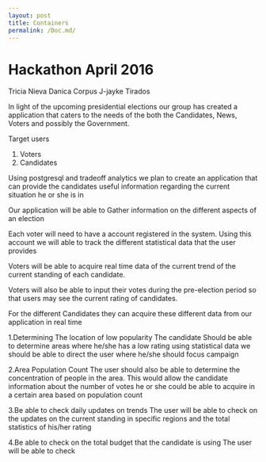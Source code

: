 ```yaml
---
layout: post
title: Containers
permalink: /Doc.md/
---
```


Hackathon April 2016
===================
Tricia Nieva
Danica Corpus
J-jayke Tirados

In light of the upcoming presidential elections our group has created a application that caters to the needs of the both the Candidates, News, Voters and possibly the Government. 

Target users
	

 1. Voters
 2. Candidates

  
Using postgresql and tradeoff analytics we plan to create an application that can provide the candidates useful information regarding the current situation he or she is in

Our application will be able to Gather information on the different aspects of an election 

Each voter will need to have a account registered in the system. Using this account we will able to track the different statistical data that the user provides  

Voters will be able to acquire real time data of the current trend of the current standing of each candidate.

Voters will also be able to input their votes during the pre-election period so that users may see the current rating of candidates.

For the different Candidates they can acquire these different data from our application in real time 

1.Determining The location of low popularity 
			The candidate Should be able to determine areas where he/she has a low rating using statistical data we should be able to direct the user where he/she should focus campaign 

2.Area Population Count
	  The user should also be able to determine the concentration of people in the area. This would allow the candidate information about the number of votes he or she could be able to acquire in a certain area based on population count

3.Be able to check daily updates on trends
	The user will be able to check on the updates on the current standing in specific regions and the total statistics of his/her rating

4.Be able to check on the total budget that the candidate is using 
	The user will be able to check

 




